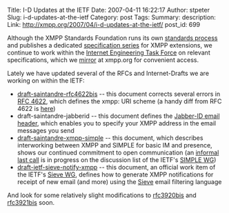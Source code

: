 Title: I-D Updates at the IETF
Date: 2007-04-11 16:22:17
Author: stpeter
Slug: i-d-updates-at-the-ietf
Category: post
Tags: 
Summary: description:
Link: http://xmpp.org/2007/04/i-d-updates-at-the-ietf/
post_id: 699


Although the XMPP Standards Foundation runs its own [standards process](http://www.xmpp.org/extensions/xep-0001.html) and publishes a dedicated [specification series](http://www.xmpp.org/extensions/) for XMPP extensions, we continue to work within the [Internet Engineering Task Force](http://www.ietf.org/) on relevant specifications, which we [mirror](http://www.xmpp.org/internet-drafts/) at xmpp.org for convenient access.

Lately we have updated several of the RFCs and Internet-Drafts we are working on within the IETF:

* [draft-saintandre-rfc4622bis](http://www.xmpp.org/internet-drafts/draft-saintandre-rfc4622bis-00.html) -- this document corrects several errors in [RFC 4622](http://www.xmpp.org/rfcs/rfc4622.html), which defines the xmpp: URI scheme (a handy diff from RFC 4622 is [here](http://tools.ietf.org/rfcdiff?url1=http%3A%2F%2Ftools.ietf.org%2Frfc%2Frfc4622.txt&url2=http%3A%2F%2Fwww.xmpp.org%2Finternet-drafts%2Fdraft-saintandre-rfc4622bis-00.txt&difftype=--hwdiff))
* draft-saintandre-jabberid -- this document defines the [Jabber-ID email header](http://wiki.jabber.org/index.php/Jabber_Email_Header), which enables you to specify your XMPP address in the email messages you send
* [draft-saintandre-xmpp-simple](http://www.xmpp.org/internet-drafts/draft-saintandre-xmpp-simple-09.html) -- this document, which describes interworking between XMPP and SIMPLE for basic IM and presence, shows our continued commitment to open communication (an [informal last call](http://www1.ietf.org/mail-archive/web/simple/current/msg07146.html) is in progress on the discussion list of the IETF's [SIMPLE WG](http://www.ietf.org/html.charters/simple-charter.html))
* [draft-ietf-sieve-notify-xmpp](http://www.xmpp.org/internet-drafts/draft-ietf-sieve-notify-xmpp-04.html) -- this document, an official work item of the IETF's [Sieve WG](http://www.ietf.org/html.charters/sieve-charter.html), defines how to generate XMPP notifications for receipt of new email (and more) using the [Sieve](http://www.fastmail.fm/docs/sieve/index.html) email filtering language

And look for some relatively slight modifications to [rfc3920bis](http://www.xmpp.org/internet-drafts/draft-saintandre-rfc3920bis-01.html) and [rfc3921bis](http://www.xmpp.org/internet-drafts/draft-saintandre-rfc3921bis-01.html) soon.
